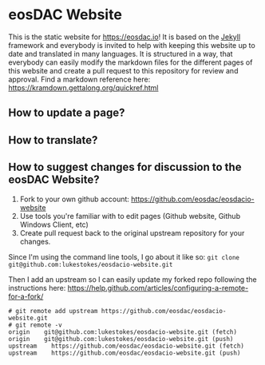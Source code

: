 # eosDAC Website

This is the static website for <https://eosdac.io>! It is based on the [Jekyll](https://jekyllrb.com/) framework and everybody is invited to help with keeping this website up to date and translated in many languages. It is structured in a way, that everybody can easily modify the markdown files for the different pages of this website and create a pull request to this repository for review and approval. Find a markdown reference here: <https://kramdown.gettalong.org/quickref.html>

## How to update a page?

## How to translate?

## How to suggest changes for discussion to the eosDAC Website?
 1. Fork to your own github account: https://github.com/eosdac/eosdacio-website
 2. Use tools you're familiar with to edit pages (Github website, Github Windows Client, etc)
 3. Create pull request back to the original upstream repository for your changes.

Since I'm using the command line tools, I go about it like so:
`git clone git@github.com:lukestokes/eosdacio-website.git`

Then I add an upstream so I can easily update my forked repo following the instructions here: <https://help.github.com/articles/configuring-a-remote-for-a-fork/>
```
# git remote add upstream https://github.com/eosdac/eosdacio-website.git
# git remote -v
origin    git@github.com:lukestokes/eosdacio-website.git (fetch)
origin    git@github.com:lukestokes/eosdacio-website.git (push)
upstream    https://github.com/eosdac/eosdacio-website.git (fetch)
upstream    https://github.com/eosdac/eosdacio-website.git (push)
```